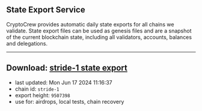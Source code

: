 ## State Export Service
CryptoCrew provides automatic daily state exports for all chains we validate. State export files can be used as genesis files and are a snapshot of the current blockchain state, including all validators, accounts, balances and delegations.

---
**Download: [stride-1 state export](https://dl-eu2.ccvalidators.com/SERVICE/stride/stride-1_export_9507398.json)**
---

- last updated: Mon Jun 17 2024 11:16:37
- chain id: `stride-1`
- export height: `9507398`
- use for: airdrops, local tests, chain recovery
